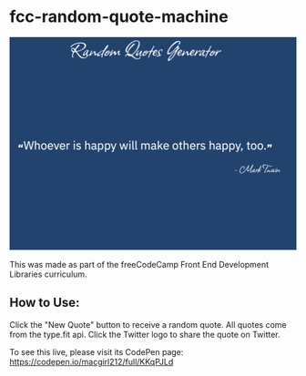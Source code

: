 # fcc-random-quote-machine

![Preview image](./preview.png)

This was made as part of the freeCodeCamp Front End Development Libraries curriculum.

## How to Use:

Click the "New Quote" button to receive a random quote. All quotes come from the type.fit api. Click the Twitter logo to share the quote on Twitter.

To see this live, please visit its CodePen page: https://codepen.io/macgirl212/full/KKqPJLd
